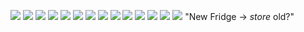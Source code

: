 ![](PersonalDiary-20210424/PersonalDiary-20210424-b3167.png)
![](PersonalDiary-20210424/PersonalDiary-20210424-417b5.png)
![](PersonalDiary-20210424/PersonalDiary-20210424-326d6.png)
![](PersonalDiary-20210424/PersonalDiary-20210424-1366e.png)
![](PersonalDiary-20210424/PersonalDiary-20210424-8419b.png)
![](PersonalDiary-20210424/PersonalDiary-20210424-01e0f.png)
![](PersonalDiary-20210424/PersonalDiary-20210424-a4bbd.png)
![](PersonalDiary-20210424/PersonalDiary-20210424-6b36f.png)
![](PersonalDiary-20210424/PersonalDiary-20210424-241ab.png)
![](PersonalDiary-20210424/PersonalDiary-20210424-28555.png)
![](PersonalDiary-20210424/PersonalDiary-20210424-64bd5.png)
![](PersonalDiary-20210424/PersonalDiary-20210424-17e8c.png)
![](PersonalDiary-20210424/PersonalDiary-20210424-d68cd.png)
![](PersonalDiary-20210424/PersonalDiary-20210424-7f7a6.png)
  "New Fridge -> _store_ old?"
